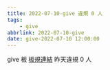 ```yaml
---
title: 2022-07-10-give 違規 0 人
tags:
    - give
abbrlink: 2022-07-10-give
date: give-2022-07-10 12:00:00
---
```

give 板 [板規連結](https://www.ptt.cc/bbs/give/M.1612495900.A.C32.html)
昨天違規 0 人
